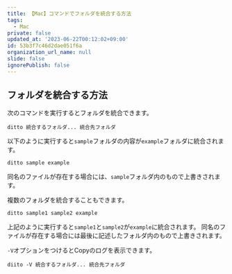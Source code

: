 ```yaml
---
title: 【Mac】コマンドでフォルダを統合する方法
tags:
  - Mac
private: false
updated_at: '2023-06-22T00:12:02+09:00'
id: 53b3f7c46d2dae051f6a
organization_url_name: null
slide: false
ignorePublish: false
---
```

## フォルダを統合する方法

次のコマンドを実行するとフォルダを統合できます。

```terminal
ditto 統合するフォルダ... 統合先フォルダ
```

以下のように実行すると`sample`フォルダの内容が`example`フォルダに統合されます。

```terminal
ditto sample example
```

同名のファイルが存在する場合には、`sample`フォルダ内のもので上書きされます。

複数のフォルダを統合することもできます。

```terminal
ditto sample1 sample2 example
```

上記のように実行すると`sample1`と`sample2`が`example`に統合されます。
同名のファイルが存在する場合には最後に記述したフォルダ内のもので上書きされます。

`-V`オプションをつけるとCopyのログを表示できます。

```terminal
diito -V 統合するフォルダ... 統合先フォルダ
```
